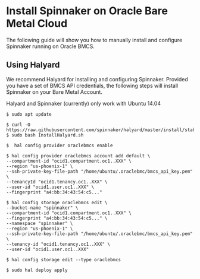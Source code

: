 # Install Spinnaker on Oracle Bare Metal Cloud

The following guide will show you how to manually install and configure Spinnaker running on Oracle BMCS.

## Using Halyard

We recommend Halyard for installing and configuring Spinnaker. Provided you have a set of BMCS API credentials, 
the following steps will install Spinnaker on your Bare Metal Account. 

Halyard and Spinnaker (currently) only work with Ubuntu 14.04

```
$ sudo apt update

$ curl -O https://raw.githubusercontent.com/spinnaker/halyard/master/install/stable/InstallHalyard.sh
$ sudo bash InstallHalyard.sh

$  hal config provider oraclebmcs enable

$ hal config provider oraclebmcs account add default \
--compartment-id "ocid1.compartment.oc1..XXX" \
--region "us-phoenix-1" \
--ssh-private-key-file-path "/home/ubuntu/.oraclebmc/bmcs_api_key.pem" \
--tenancyId "ocid1.tenancy.oc1..XXX" \
--user-id "ocid1.user.oc1..XXX" \
--fingerprint "a4:bb:34:43:54:c5..."

$ hal config storage oraclebmcs edit \
--bucket-name "spinnaker" \
--compartment-id "ocid1.compartment.oc1..XXX" \
--fingerprint "a4:bb:34:43:54:c5..." \
--namespace "spinnaker" \
--region "us-phoenix-1" \
--ssh-private-key-file-path "/home/ubuntu/.oraclebmc/bmcs_api_key.pem" \
--tenancy-id "ocid1.tenancy.oc1..XXX" \
--user-id "ocid1.user.oc1..XXX"

$ hal config storage edit --type oraclebmcs

$ sudo hal deploy apply
```
